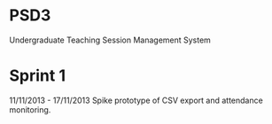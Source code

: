 PSD3
====

Undergraduate Teaching Session Management System

Sprint 1
====
11/11/2013 - 17/11/2013
Spike prototype of CSV export and attendance monitoring.

